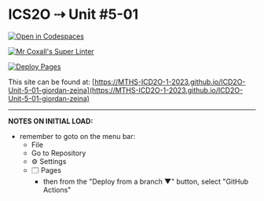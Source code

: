 # ICS2O ⇢ Unit #5-01

[![Open in Codespaces](https://classroom.github.com/assets/launch-codespace-7f7980b617ed060a017424585567c406b6ee15c891e84e1186181d67ecf80aa0.svg)](https://classroom.github.com/open-in-codespaces?assignment_repo_id=14840319)

[![Mr Coxall's Super Linter](https://github.com/MTHS-ICD2O-1-2023/ICD2O-Unit-5-01-giordan-zeina/workflows/Mr%20Coxall's%20Super%20Linter/badge.svg)](https://github.com/MTHS-ICD2O-1-2023/ICD2O-Unit-5-01-giordan-zeina/actions)

[![Deploy Pages](https://github.com/MTHS-ICD2O-1-2023/ICD2O-Unit-5-01-giordan-zeina/workflows/Deploy%20Pages/badge.svg)](https://github.com/MTHS-ICD2O-1-2023/ICD2O-Unit-5-01-giordan-zeina/actions)

This site can be found at: [https://MTHS-ICD2O-1-2023.github.io/ICD2O-Unit-5-01-giordan-zeina](https://MTHS-ICD2O-1-2023.github.io/ICD2O-Unit-5-01-giordan-zeina)

---

**NOTES ON INITIAL LOAD:**
- remember to goto on the menu bar:
  - File
  - Go to Repository
  - ⚙ Settings
  - 🗔 Pages
    - then from the "Deploy from a branch ▼" button, select "GitHub Actions"
